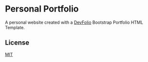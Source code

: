 # Personal Portfolio
A personal website created with a [DevFolio](https://bootstrapmade.com/devfolio-bootstrap-portfolio-html-template/) Bootstrap Portfolio HTML Template.

## License
[MIT](https://choosealicense.com/licenses/mit/)
